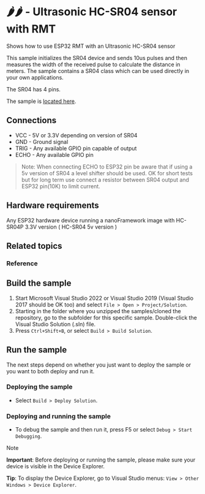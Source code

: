 # 🌶️🌶️ - Ultrasonic HC-SR04 sensor with RMT

Shows how to use ESP32 RMT with an Ultrasonic HC-SR04 sensor

This sample initializes the SR04 device and sends 10us pulses and then measures the width of the received pulse to calculate the distance in meters.
The sample contains a SR04 class which can be used directly in your own applications.

The SR04 has 4 pins.

The sample is [located here](./Program.cs).

## Connections

- VCC -  5V or 3.3V depending on version of SR04
- GND -  Ground signal
- TRIG - Any available GPIO pin capable of output
- ECHO - Any available GPIO pin

> Note: When connecting ECHO to ESP32 pin be aware that if using a 5v version of SR04 a level shifter should be used.
OK for short tests but for long term use connect a resistor between SR04 output and ESP32 pin(10K) to limit current.

## Hardware requirements

Any ESP32 hardware device running a nanoFramework image with HC-SR04P 3.3V version ( HC-SR04 5v version )

## Related topics

### Reference

## Build the sample

1. Start Microsoft Visual Studio 2022 or Visual Studio 2019 (Visual Studio 2017 should be OK too) and select `File > Open > Project/Solution`.
1. Starting in the folder where you unzipped the samples/cloned the repository, go to the subfolder for this specific sample. Double-click the Visual Studio Solution (.sln) file.
1. Press `Ctrl+Shift+B`, or select `Build > Build Solution`.

## Run the sample

The next steps depend on whether you just want to deploy the sample or you want to both deploy and run it.

### Deploying the sample

- Select `Build > Deploy Solution`.

### Deploying and running the sample

- To debug the sample and then run it, press F5 or select `Debug > Start Debugging`.

> [!NOTE]
>
> **Important**: Before deploying or running the sample, please make sure your device is visible in the Device Explorer.
>
> **Tip**: To display the Device Explorer, go to Visual Studio menus: `View > Other Windows > Device Explorer`.

